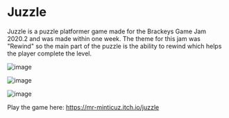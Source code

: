 # Juzzle
Juzzle is a puzzle platformer game made for the Brackeys Game Jam 2020.2 and was made within one week. The theme for this jam was "Rewind" so the main part of the puzzle is the ability to rewind which helps the player complete the level.

![image](https://user-images.githubusercontent.com/23738870/109397647-a4308880-792f-11eb-8fa5-8ce4df42714a.png)

![image](https://user-images.githubusercontent.com/23738870/109397653-ac88c380-792f-11eb-9208-871f94f42ee5.png)

![image](https://user-images.githubusercontent.com/23738870/109397657-b27ea480-792f-11eb-831a-9e87190924ea.png)

Play the game here: https://mr-minticuz.itch.io/juzzle
